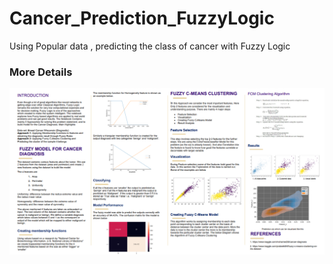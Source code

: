 # Cancer_Prediction_FuzzyLogic
Using Popular data , predicting the class of cancer with Fuzzy Logic

### More Details
<img src='https://github.com/Navaneeth-Sharma/Cancer_Prediction_FuzzyLogic/blob/main/Details (2).png'>
